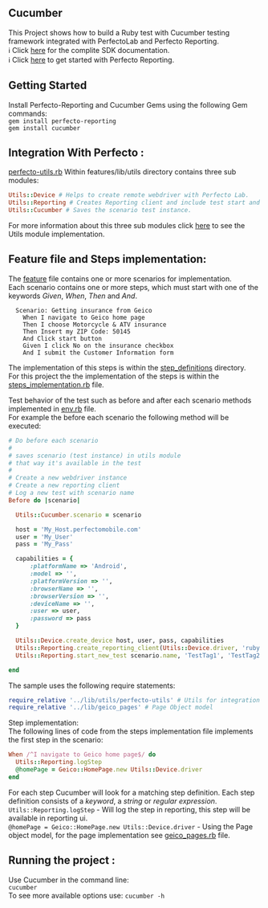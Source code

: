 ## Cucumber

This Project shows how to build a Ruby test with Cucumber testing framework integrated with PerfectoLab and Perfecto Reporting.<br/>
:information_source: Click [here](https://github.com/PerfectoCode/Samples/wiki/C%23-Implementation) for the complite SDK documentation.<br/>
:information_source: Click [here](https://github.com/PerfectoCode/Samples/wiki/Reporting) to get started with Perfecto Reporting. 

## Getting Started

Install Perfecto-Reporting and Cucumber Gems using the following Gem commands:<br/>
`gem install perfecto-reporting`<br/>
`gem install cucumber`

## Integration With Perfecto :

[perfecto-utils.rb](features/lib/utils/perfecto-utils.rb) Within features/lib/utils directory contains three sub modules:<br/>
```Ruby
Utils::Device # Helps to create remote webdriver with Perfecto Lab.
Utils::Reporting # Creates Reporting client and include test start and step methods.
Utils::Cucumber # Saves the scenario test instance.
```
For more information about this three sub modules click [here](features/lib/utils/perfecto-utils.rb) to see the Utils module implementation. 

## Feature file and Steps implementation:

The [feature](features/feature.Feature) file contains one or more scenarios for implementation.<br/>
Each scenario contains one or more steps, which must start with one of the keywords *Given*, *When*, *Then* and *And*.<br/>
```Feature
  Scenario: Getting insurance from Geico
    When I navigate to Geico home page
    Then I choose Motorcycle & ATV insurance
    Then Insert my ZIP Code: 50145
    And Click start button
    Given I click No on the insurance checkbox
    And I submit the Customer Information form
```

The implementation of this steps is within the [step_definitions](features/step_definitions) directory.<br/>
For this project the the implementation of the steps is within the [steps_implementation.rb](features/step_definitions/steps_implementation.rb) file.

Test behavior of the test such as before and after each scenario methods implemented in [env.rb](features/support/env.rb) file.<br/>
For example the before each scenario the following method will be executed:
```Ruby
# Do before each scenario
#
# saves scenario (test instance) in utils module
# that way it's available in the test
#
# Create a new webdriver instance
# Create a new reporting client
# Log a new test with scenario name
Before do |scenario|

  Utils::Cucumber.scenario = scenario

  host = 'My_Host.perfectomobile.com'
  user = 'My_User'
  pass = 'My_Pass'

  capabilities = {
      :platformName => 'Android',
      :model => '',
      :platformVersion => '',
      :browserName => '',
      :browserVersion => '',
      :deviceName => '',
      :user => user,
      :password => pass
  }

  Utils::Device.create_device host, user, pass, capabilities
  Utils::Reporting.create_reporting_client(Utils::Device.driver, 'ruby', 'cucumber', 'testTag3' ) # optional to use one or more test tags.
  Utils::Reporting.start_new_test scenario.name, 'TestTag1', 'TestTag2' # optional to use one or more test tags.

end
``` 

The sample uses the following require statements:<br/>
```Ruby
require_relative '../lib/utils/perfecto-utils' # Utils for integration with perfecto
require_relative '../lib/geico_pages' # Page Object model
```

Step implementation:<br/>
The following lines of code from the steps implementation file implements the first step in the scenario:<br/>
```Ruby
When /^I navigate to Geico home page$/ do
  Utils::Reporting.logStep
  @homePage = Geico::HomePage.new Utils::Device.driver
end
```
For each step Cucumber will look for a matching step definition. Each step definition consists of a *keyword*, a *string* or *regular expression*.<br/>
`Utils::Reporting.logStep` - Will log the step in reporting, this step will be available in reporting ui. <br/>
`@homePage = Geico::HomePage.new Utils::Device.driver` - Using the Page object model, for the page implementation see [geico_pages.rb](features/lib/geico_pages.rb) file. 

## Running the project :

Use Cucumber in the command line: <br/>
`cucumber` <br/>
To see more available options use:
`cucumber -h`

